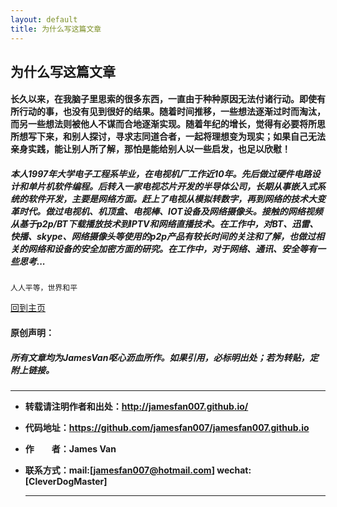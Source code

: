```yaml
---
layout: default
title: 为什么写这篇文章
---
```


## 为什么写这篇文章

#### 长久以来，在我脑子里思索的很多东西，一直由于种种原因无法付诸行动。即使有所行动的事，也没有见到很好的结果。随着时间推移，一些想法逐渐过时而淘汰，而另一些想法则被他人不谋而合地逐渐实现。随着年纪的增长，觉得有必要将所思所想写下来，和别人探讨，寻求志同道合者，一起将理想变为现实；如果自己无法亲身实践，能让别人所了解，那怕是能给别人以一些启发，也足以欣慰！

##### 本人1997年大学电子工程系毕业，在电视机厂工作近10年。先后做过硬件电路设计和单片机软件编程。后转入一家电视芯片开发的半导体公司，长期从事嵌入式系统的软件开发，主要是网络方面。赶上了电视从模拟转数字，再到网络的技术大变革时代。做过电视机、机顶盒、电视棒、IOT设备及网络摄像头。接触的网络视频从基于p2p/BT下载播放技术到IPTV和网络直播技术。在工作中，对BT、迅雷、快播、skype、网络摄像头等使用的p2p产品有较长时间的关注和了解，也做过相关的网络和设备的安全加密方面的研究。在工作中，对于网络、通讯、安全等有一些思考...

```
人人平等，世界和平
```

[回到主页](http://jamesfan007.github.io/)

#### 原创声明：

##### 所有文章均为JamesVan呕心沥血所作。如果引用，必标明出处；若为转贴，定附上链接。

---

- **转载请注明作者和出处：http://jamesfan007.github.io/**
- **代码地址：https://github.com/jamesfan007/jamesfan007.github.io**
- **作&emsp;&emsp;者：James Van**
- **联系方式：mail:[jamesfan007@hotmail.com] wechat:[CleverDogMaster]**

  ---
